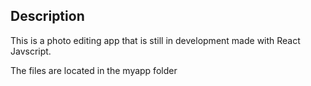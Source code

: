 ## Description
This is a photo editing app that is still in development made with React Javscript.

The files are located in the myapp folder
